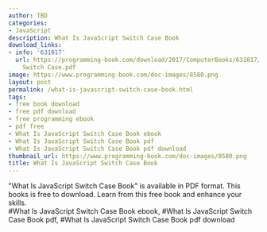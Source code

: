 ```yaml
---
author: TBD
categories:
- JavaScript
description: What Is JavaScript Switch Case Book
download_links:
- info: '631017'
  url: https://programming-book.com/download/2017/ComputerBooks/631017/What Is JavaScript
    Switch Case.pdf
image: https://www.programming-book.com/doc-images/8580.png
layout: post
permalink: /what-is-javascript-switch-case-book.html
tags:
- free book download
- free pdf download
- free programming ebook
- pdf free
- What Is JavaScript Switch Case Book ebook
- What Is JavaScript Switch Case Book pdf
- What Is JavaScript Switch Case Book pdf download
thumbnail_url: https://www.programming-book.com/doc-images/8580.png
title: What Is JavaScript Switch Case Book
---
```


 
<div class="item-desc text-justify">
  "What Is JavaScript Switch Case Book" is available in PDF format. This books is free to download. Learn from this free book and enhance your skills.
  <br>
  #What Is JavaScript Switch Case Book ebook, #What Is JavaScript Switch Case Book pdf, #What Is JavaScript Switch Case Book pdf download
</div>